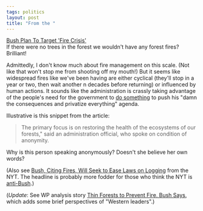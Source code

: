 ```yaml
---
tags: politics
layout: post
title: "From the "
---
```




<a href="http://www.washingtonpost.com/wp-dyn/articles/A47104-2002Aug21.html">Bush Plan To Target 'Fire Crisis'</a><br>
If there were no trees in the forest we wouldn't have any forest fires? Brilliant!

<p>Admittedly, I don't know much about fire management on this scale. (Not like that won't stop me from shooting off my mouth!) But it seems like widespread fires like we've been having are either cyclical (they'll stop in a year or two, then wait another n decades before returning) or influenced by human actions. It sounds like the administration is crassly taking advantage of the people's need for the government to <a href="/2002/08/21/little_voice_in_your_head.html">do something</a> to push his "damn the consequences and privatize everything" agenda.</p>

<p>Illustrative is this snippet from the article:</p>

<p><blockquote>The primary focus is on restoring the health of the ecosystems of our forests," said an administration official, who spoke on condition of anonymity.</blockquote>

<p>Why is this person speaking anonymously? Doesn't she believe her own words?</p>

<p>(Also see <a href="http://www.nytimes.com/2002/08/22/politics/22FORE.html">Bush, Citing Fires, Will Seek to Ease Laws on Logging</a> from the NYT. The headline is probably more fodder for those who think the NYT is <a href="http://talkingpointsmemo.com/aug0203.html#082102853am">anti-Bush</a>.)</p>

<p>(<em>Update</em>: See WP analysis story <a href="http://www.washingtonpost.com/wp-dyn/articles/A51173-2002Aug22.html">Thin Forests to Prevent Fire, Bush Says</a>, which adds some brief perspectives of "Western leaders".)</p>


